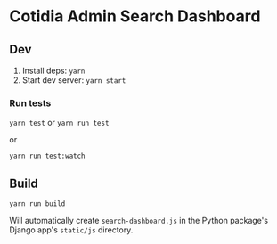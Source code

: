 # Cotidia Admin Search Dashboard

## Dev

1. Install deps: `yarn`
2. Start dev server: `yarn start`

### Run tests

`yarn test` or `yarn run test`

or

`yarn run test:watch`

## Build

`yarn run build`

Will automatically create `search-dashboard.js` in the Python package's Django app's `static/js`
directory.
